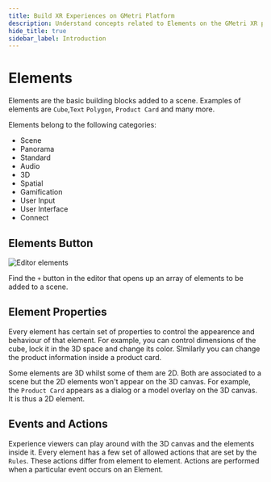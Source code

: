 ```yaml
---
title: Build XR Experiences on GMetri Platform
description: Understand concepts related to Elements on the GMetri XR platform.
hide_title: true
sidebar_label: Introduction
---
```



# Elements

Elements are the basic building blocks added to a scene. Examples of elements are `Cube`,`Text` `Polygon`, `Product Card` and many more.

Elements belong to the following categories:

- Scene
- Panorama
- Standard
- Audio
- 3D
- Spatial
- Gamification
- User Input
- User Interface
- Connect

## Elements Button

![Editor elements](https://r.vrgmetri.com/image/q_90/gb-web/portal-docs/assets/img/screenshots/z5/elements.JPG#boxShadow/)

Find the `+` button in the editor that opens up an array of elements to be added to a scene.

## Element Properties

Every element has certain set of properties to control the appearence and behaviour of that element. For example, you can control dimensions of the cube, lock it in the 3D space and change its color. SImilarly you can change the product information inside a product card.

Some elements are 3D whilst some of them are 2D. Both are associated to a scene but the 2D elements won't appear on the 3D canvas. For example, the `Product Card` appears as a dialog or a model overlay on the 3D canvas. It is thus a 2D element.

## Events and Actions

Experience viewers can play around with the 3D canvas and the elements inside it. Every element has a few set of allowed actions that are set by the `Rules`. These actions differ from element to element. Actions are performed when a particular event occurs on an Element.